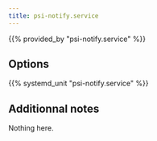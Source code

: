 ```yaml
---
title: psi-notify.service
---
```


{{% provided_by "psi-notify.service" %}}

## Options

{{% systemd_unit "psi-notify.service" %}}

## Additionnal notes

Nothing here.